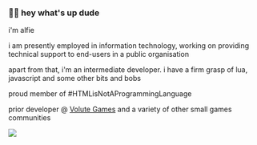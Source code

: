 ### 🙋‍♂️ hey what's up dude
i'm alfie

i am presently employed in information technology, working on providing technical support to end-users in a public organisation

apart from that, i'm an intermediate developer. i have a firm grasp of lua, javascript and some other bits and bobs

proud member of #HTMLisNotAProgrammingLanguage

prior developer @ [Volute Games](https://github.com/VoluteGames) and a variety of other small games communities

<!-- just analytics -->
![](https://hit.yhype.me/github/profile?account_id=64010636)
